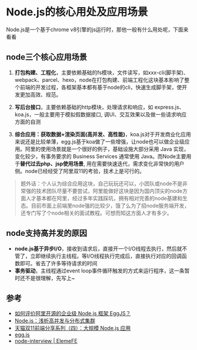 
# Node.js的核心用处及应用场景

Node.js是一个基于chrome v8引擎的js运行时，那他一般有什么用处呢，下面来看看

## node三个核心应用场景
1. **打包构建、工程化**，主要依赖基础的fs模块，文件读写，如xxx-cli(脚手架)、webpack、parcel、hexo，node在打包构建、前端工程化这块基本影响了整个前端的开发过程，各框架基本都有基于node的cli，快速生成脚手架，使开发更加高效、规范。

2. **写后台接口**，主要依赖基础的http模块，处理请求和响应，如 express.js、koa.js，一般主要用于模拟假数据接口, 调UI、交互效果以及做一些请求响应方面的自测

3. **综合应用：获取数据+渲染页面(高并发、高性能)**，koa.js对于开发商业化应用来说还是比较单薄，egg.js基于koa做了一些增强，让node也可以做企业级应用。阿里的使用场景就是一个很好的例子，基础设施大部分采用 Java 实现，变化较少，有事务要求的 Business Services 通常使用 Java。而Node主要用于**替代过去php、jsp使用场景**, 用在需要快速迭代，需求变化非常快的用户侧。node已经经受了阿里双11的考验，技术上是可行的。

> 题外话：个人认为综合应用这块，自己玩玩还可以，小团队或node不是非常强的技术团队尽量不要尝试，阿里能做好这块是因为国内顶尖的node方面人才基本都在阿里，经过多年实践踩坑，拥有相对完善的node基建和生态。目前市面上前端里node强的比较少，饿了么为了招node服务端开发，还专门写了个node相关的面试教程。可想而知这方面人才有多少。

## node支持高并发的原因
- **node.js基于异步I/O**，接收到请求后，直接开一个I/O线程去执行，然后就不管了，立即继续执行主线程。等I/O线程执行完成后，直接执行对应的回调函数即可。省去了许多等待请求的时间
- **事务驱动**，主线程通过event loop事件循环触发的方式来运行程序，这一条暂时还不是很理解，先写上~

## 参考
- [如何评价阿里开源的企业级 Node.js 框架 EggJS？](https://www.zhihu.com/question/50526101/answer/144952130)
- [Node.js：浅析高并发与分布式集群](https://segmentfault.com/a/1190000015841624)
- [天猫双11前端分享系列（四）：大规模 Node.js 应用](https://github.com/tmallfe/tmallfe.github.io/issues/28?utm_source=ourjs.com)
- [egg.js](https://eggjs.org/zh-cn/intro/index.html)
- [node-interview | ElemeFE](https://github.com/ElemeFE/node-interview)
